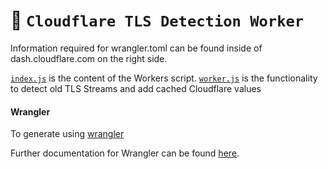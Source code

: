 # 👷 `Cloudflare TLS Detection Worker` 

Information required for wrangler.toml can be found inside of dash.cloudflare.com on the right side.

[`index.js`](https://github.com/Solephresh/tls-detector/index.js) is the content of the Workers script.
[`worker.js`](https://github.com/Solephresh/tls-detector/worker.js) is the functionality to detect old TLS Streams and add cached Cloudflare values

#### Wrangler

To generate using [wrangler](https://github.com/cloudflare/wrangler)

Further documentation for Wrangler can be found [here](https://developers.cloudflare.com/workers/tooling/wrangler).
